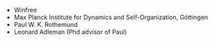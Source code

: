* Winfree
* Max Planck Institute for Dynamics and Self-Organization, Göttingen
* Paul W. K. Rothemund
* Leonard Adleman (Phd advisor of Paul)




